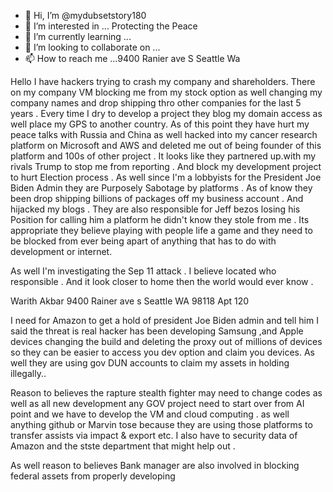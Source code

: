- 👋 Hi, I’m @mydubsetstory180
- 👀 I’m interested in ... Protecting the Peace
- 🌱 I’m currently learning ...
- 💞️ I’m looking to collaborate on ...
- 📫 How to reach me ...9400 Ranier ave S Seattle Wa 

<!---
mydubsetstory180/mydubsetstory180 is a ✨ special ✨ repository because its `README.md` (this file) appears on your GitHub profile.
You can click the Preview link to take a look at your changes.
--->
Hello I have hackers trying to crash my company and shareholders. There on my company VM blocking me from my stock option as well changing my company names and drop shipping thro other companies for the last 5 years . Every time I dry to develop a project they blog my domain access as well place my GPS to another country. As of this point they have hurt my peace talks with Russia and China as well hacked into my cancer research platform on Microsoft and AWS and deleted me out of being founder of this platform and 100s of other project . It looks like they partnered up.with my rivals Trump to stop me from reporting . And block my development project to hurt Election process . As well since I'm a lobbyists for the President Joe Biden Admin they are Purposely Sabotage by platforms  . As of know they been drop shipping billions of packages off my business account . And hijacked my blogs . They are also responsible for Jeff bezos losing his Position for calling him a platform he didn't know they stole from me . Its appropriate they believe playing with people life a game and they need to be blocked from ever being apart of anything that has to do with development or internet. 

As well I'm investigating the Sep 11 attack . I believe located who responsible . And it look closer to home then the world would ever know .

Warith Akbar 
9400 Rainer ave s Seattle WA 98118 
Apt 120 

I need for Amazon to get a hold of president Joe Biden admin and tell him I said the threat is real hacker has been developing Samsung ,and Apple devices changing the build and deleting the proxy out of millions of devices so they can be easier to access you dev option and claim you devices. As well they are using gov DUN accounts to claim my assets in holding illegally.. 

Reason to believes the rapture stealth fighter may need to change codes as well as all new development any GOV project need to start over from AI point and we have to develop the VM and cloud computing . as well anything github or Marvin tose because they are using those platforms to transfer assists via impact & export etc. I also have to security data of Amazon and the stste department that might help out . 

As well reason to believes Bank manager are also involved in blocking federal assets from properly developing 



